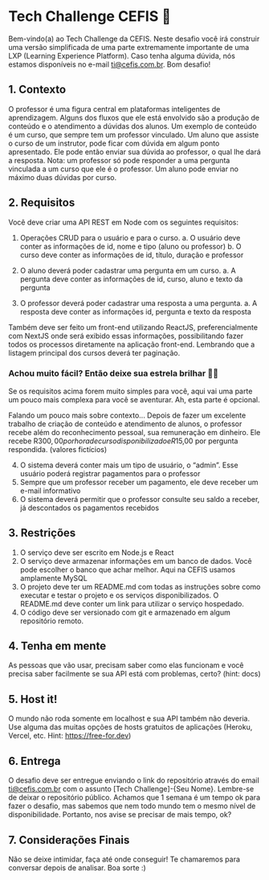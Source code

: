 # Tech Challenge CEFIS 🚀

Bem-vindo(a) ao Tech Challenge da CEFIS.
Neste desafio você irá construir uma versão simplificada de uma parte
extremamente importante de uma LXP (Learning Experience Platform).
Caso tenha alguma dúvida, nós estamos disponíveis no e-mail ti@cefis.com.br.
Bom desafio!

## 1. Contexto
O professor é uma figura central em plataformas inteligentes de aprendizagem.
Alguns dos fluxos que ele está envolvido são a produção de conteúdo e o
atendimento a dúvidas dos alunos.
Um exemplo de conteúdo é um curso, que sempre tem um professor vinculado.
Um aluno que assiste o curso de um instrutor, pode ficar com dúvida em algum
ponto apresentado. Ele pode então enviar sua dúvida ao professor, o qual lhe dará
a resposta.
Nota: um professor só pode responder a uma pergunta vinculada a um curso que
ele é o professor. Um aluno pode enviar no máximo duas dúvidas por curso.
## 2. Requisitos
Você deve criar uma API REST em Node com os seguintes requisitos:
1. Operações CRUD para o usuário e para o curso.
a. O usuário deve conter as informações de id, nome e tipo (aluno ou
professor)
b. O curso deve conter as informações de id, título, duração e
professor

2. O aluno deverá poder cadastrar uma pergunta em um curso.
a. A pergunta deve conter as informações de id, curso, aluno e texto
da pergunta

3. O professor deverá poder cadastrar uma resposta a uma pergunta.
a. A resposta deve conter as informações id, pergunta e texto da
resposta

Também deve ser feito um front-end utilizando ReactJS, preferencialmente com
NextJS onde será exibido essas informações, possibilitando fazer todos os processos diretamente na aplicação front-end. Lembrando que a listagem principal dos cursos deverá ter paginação.
### Achou muito fácil? Então deixe sua estrela brilhar 🌟🧙

Se os requisitos acima forem muito simples para você, aqui vai uma parte um
pouco mais complexa para você se aventurar. Ah, esta parte é opcional.

Falando um pouco mais sobre contexto...
Depois de fazer um excelente trabalho de criação de conteúdo e atendimento de
alunos, o professor recebe além do reconhecimento pessoal, sua remuneração
em dinheiro. Ele recebe R$300,00 por hora de curso disponibilizado e R$15,00
por pergunta respondida. (valores fictícios)

4. O sistema deverá conter mais um tipo de usuário, o “admin”. Esse usuário
poderá registrar pagamentos para o professor
5. Sempre que um professor receber um pagamento, ele deve receber um
e-mail informativo
6. O sistema deverá permitir que o professor consulte seu saldo a receber, já
descontados os pagamentos recebidos

## 3. Restrições

1. O serviço deve ser escrito em Node.js e React
2. O serviço deve armazenar informações em um banco de dados. Você pode
escolher o banco que achar melhor. Aqui na CEFIS usamos amplamente
MySQL
3. O projeto deve ter um README.md com todas as instruções sobre como
executar e testar o projeto e os serviços disponibilizados. O README.md
deve conter um link para utilizar o serviço hospedado.
4. O código deve ser versionado com git e armazenado em algum repositório
remoto.

## 4. Tenha em mente

As pessoas que vão usar, precisam saber como elas funcionam e você precisa
saber facilmente se sua API está com problemas, certo? (hint: docs)

## 5. Host it!
O mundo não roda somente em localhost e sua API também não deveria. Use
alguma das muitas opções de hosts gratuitos de aplicações (Heroku, Vercel, etc.
Hint: https://free-for.dev)

## 6. Entrega
O desafio deve ser entregue enviando o link do repositório através do email
ti@cefis.com.br com o assunto [Tech Challenge]-{Seu Nome}. Lembre-se de deixar
o repositório público.
Achamos que 1 semana é um tempo ok para fazer o desafio, mas sabemos que
nem todo mundo tem o mesmo nível de disponibilidade. Portanto, nos avise se
precisar de mais tempo, ok?

## 7. Considerações Finais
Não se deixe intimidar, faça até onde conseguir! Te chamaremos para conversar
depois de analisar.
Boa sorte :)